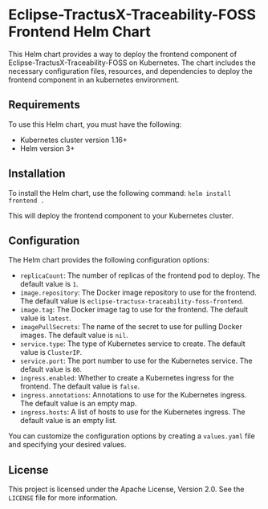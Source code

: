 # Eclipse-TractusX-Traceability-FOSS Frontend Helm Chart

This Helm chart provides a way to deploy the frontend component of Eclipse-TractusX-Traceability-FOSS on Kubernetes.
The chart includes the necessary configuration files, resources, and dependencies to deploy the frontend component in an kubernetes environment.

## Requirements

To use this Helm chart, you must have the following:

- Kubernetes cluster version 1.16+
- Helm version 3+

## Installation

To install the Helm chart, use the following command:
`helm install frontend .`


This will deploy the frontend component to your Kubernetes cluster.

## Configuration

The Helm chart provides the following configuration options:

- `replicaCount`: The number of replicas of the frontend pod to deploy. The default value is `1`.
- `image.repository`: The Docker image repository to use for the frontend. The default value is `eclipse-tractusx-traceability-foss-frontend`.
- `image.tag`: The Docker image tag to use for the frontend. The default value is `latest`.
- `imagePullSecrets`: The name of the secret to use for pulling Docker images. The default value is `nil`.
- `service.type`: The type of Kubernetes service to create. The default value is `ClusterIP`.
- `service.port`: The port number to use for the Kubernetes service. The default value is `80`.
- `ingress.enabled`: Whether to create a Kubernetes ingress for the frontend. The default value is `false`.
- `ingress.annotations`: Annotations to use for the Kubernetes ingress. The default value is an empty map.
- `ingress.hosts`: A list of hosts to use for the Kubernetes ingress. The default value is an empty list.

You can customize the configuration options by creating a `values.yaml` file and specifying your desired values.


## License
This project is licensed under the Apache License, Version 2.0. See the `LICENSE` file for more information.

